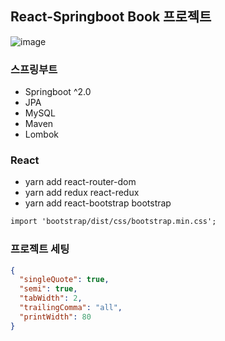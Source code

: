 ## React-Springboot Book 프로젝트


![image](https://user-images.githubusercontent.com/63082842/107301740-6b835900-6abf-11eb-8b09-8b7d53adaaa5.png)



### 스프링부트


- Springboot ^2.0
- JPA
- MySQL
- Maven
- Lombok

### React

- yarn add react-router-dom
- yarn add redux react-redux
- yarn add react-bootstrap bootstrap

```txt
import 'bootstrap/dist/css/bootstrap.min.css';
```

### 프로젝트 세팅

```json
{
  "singleQuote": true,
  "semi": true,
  "tabWidth": 2,
  "trailingComma": "all",
  "printWidth": 80
}
```
